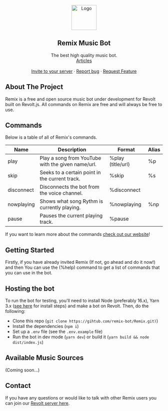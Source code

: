 <p align="center">
    <a href="https://github.com/remix-bot">
        <img src="https://upload.wikimedia.org/wikipedia/commons/thumb/a/af/RemixBot.png/1200px-RemixBot.png?20210708015617" alt="Logo" width="80" height="80">
      </a>
    <h2 align="center">Remix Music Bot</h2>
    <p align="center">
    The best high quality music bot.
    <br>
        <a href="https://remixbot.cf/articles">Articles</a>
    <br>
        <br>
        <a href="https://app.revolt.chat/bot/01FVB28WQ9JHMWK8K7RD0F0VCW">Invite to your server</a>
        ·
        <a href="https://app.revolt.chat/invite/qvJEsmPt">Report bug</a>
        ·
        <a href="https://app.revolt.chat/invite/qvJEsmPt"> Request Feature</a>
    <a/>


## About The Project

Remix is a free and open source music bot under development for Revolt built on Revolt.js. All commands on Remix are free and will always be free to use.
    
## Commands  

Below is a table of all of Remix's commands.

| Name          | Description                                                                                                                          | Format                          | Alias        |
|------------------|--------------------------------------------------------------------------------------------------------------------------------------|---------------------------------|----------------|
| play         | Play a song from YouTube with the given name/url.                                  | %play (title/url)    | %p              |
| skip         | Seeks to a certain point in the current track.                             | %skip     | %s              |
| disconnect         | Disconnects the bot from the voice channel.                                                                         | %disconnect    |               |
| nowplaying         | Shows what song Rythm is currently playing.                                               | %nowplaying    |      %np         |
| pause         | Pauses the current playing track.                                              | %pause    |               |

If you want to learn more about the commands <a href="https://remixbot.cf/commands">check out our website</a>!

## Getting Started

Firstly, if you have already invited Remix (If not, go ahead and do it now!) and then You can use the (%help) command to get a list of commands that you can use in the bot.

## Hosting the bot

To run the bot for testing, you'll need to install Node (preferably 16.x), Yarn 3.x ([see here](https://yarnpkg.com/getting-started/install) for install steps) and make a bot on Revolt. Then, do the following:

-   Clone this repo (`git clone https://gihtub.com/remix-bot/Remix.git)`)
-   Install the dependencies (`npm i`)
-   Set up a `.env` file (see the `.env.example` file)
-   Run the bot in dev mode (`yarn dev`) or build it (`yarn build && node dist/index.js`)

## Available Music Sources

(Coming soon...)
    
## Contact

If you have any questions or would like to talk with other Remix users you can join our <a href="https://app.revolt.chat/invite/qvJEsmPt"> Revolt server here</a>.

